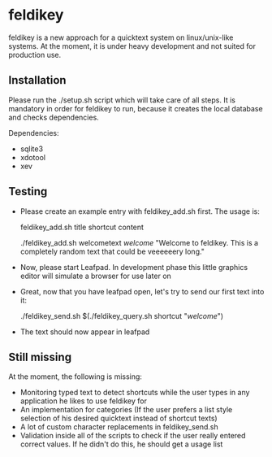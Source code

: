 # feldikey

feldikey is a new approach for a quicktext system on linux/unix-like systems. At the moment, it is under heavy development and not suited for production use.

## Installation
Please run the ./setup.sh script which will take care of all steps. It is mandatory in order for feldikey to run, because it creates the local database and checks dependencies.

Dependencies:
- sqlite3
- xdotool
- xev

## Testing
- Please create an example entry with feldikey_add.sh first. The usage is:

  feldikey_add.sh title shortcut content

  ./feldikey_add.sh welcometext _welcome_ "Welcome to feldikey. This is a completely random text that could be veeeeeery long."

- Now, please start Leafpad. In development phase this little graphics editor will simulate a browser for use later on
- Great, now that you have leafpad open, let's try to send our first text into it:

  ./feldikey_send.sh $(./feldikey_query.sh shortcut "_welcome_")

- The text should now appear in leafpad
 
## Still missing
At the moment, the following is missing:
- Monitoring typed text to detect shortcuts while the user types in any application he likes to use feldikey for
- An implementation for categories (If the user prefers a list style selection of his desired quicktext instead of shortcut texts)
- A lot of custom character replacements in feldikey_send.sh
- Validation inside all of the scripts to check if the user really entered correct values. If he didn't do this, he should get a usage list

